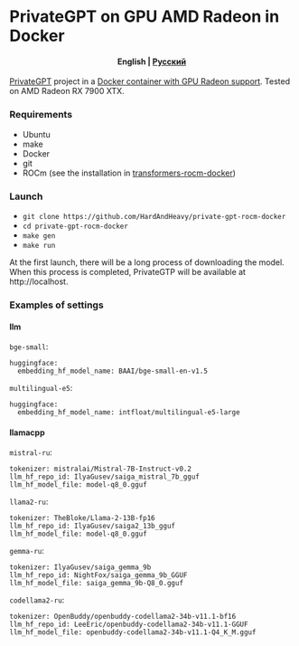 # PrivateGPT on GPU AMD Radeon in Docker

<h4 align="center">
    <p>
        <b>English</b> |
        <a href="https://github.com/HardAndHeavy/private-gpt-rocm-docker/blob/main/README_ru.md">Русский</a>
    </p>
</h4>

[PrivateGPT](https://github.com/zylon-ai/private-gpt) project in a [Docker container with GPU Radeon support](https://hub.docker.com/repository/docker/hardandheavy/private-gpt-rocm/general). Tested on AMD Radeon RX 7900 XTX.

### Requirements
- Ubuntu
- make
- Docker
- git
- ROCm (see the installation in [transformers-rocm-docker](https://github.com/HardAndHeavy/transformers-rocm-docker?tab=readme-ov-file#install-rocm))

### Launch
- `git clone https://github.com/HardAndHeavy/private-gpt-rocm-docker`
- `cd private-gpt-rocm-docker`
- `make gen`
- `make run`

At the first launch, there will be a long process of downloading the model. When this process is completed, PrivateGTP will be available at http://localhost.

### Examples of settings
#### llm
`bge-small`:
```
huggingface:
  embedding_hf_model_name: BAAI/bge-small-en-v1.5
```
`multilingual-e5`:
```
huggingface:
  embedding_hf_model_name: intfloat/multilingual-e5-large
```
#### llamacpp
`mistral-ru`:
```
tokenizer: mistralai/Mistral-7B-Instruct-v0.2
llm_hf_repo_id: IlyaGusev/saiga_mistral_7b_gguf
llm_hf_model_file: model-q8_0.gguf
```
`llama2-ru`:
```
tokenizer: TheBloke/Llama-2-13B-fp16
llm_hf_repo_id: IlyaGusev/saiga2_13b_gguf
llm_hf_model_file: model-q8_0.gguf
```
`gemma-ru`:
```
tokenizer: IlyaGusev/saiga_gemma_9b
llm_hf_repo_id: NightFox/saiga_gemma_9b_GGUF
llm_hf_model_file: saiga_gemma_9b-Q8_0.gguf
```
`codellama2-ru`:
```
tokenizer: OpenBuddy/openbuddy-codellama2-34b-v11.1-bf16
llm_hf_repo_id: LeeEric/openbuddy-codellama2-34b-v11.1-GGUF
llm_hf_model_file: openbuddy-codellama2-34b-v11.1-Q4_K_M.gguf
```
